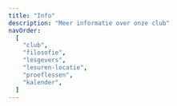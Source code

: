 ```yaml
---
title: "Info"
description: "Meer informatie over onze club"
navOrder:
  [
    "club",
    "filosofie",
    "lesgevers",
    "lesuren-locatie",
    "proeflessen",
    "kalender",
  ]
---
```


<!-- TODO: info -->
